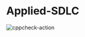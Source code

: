 # Applied-SDLC

![cppcheck-action](https://github.com/99002542/Applied-SDLC/workflows/cppcheck-action/badge.svg)

